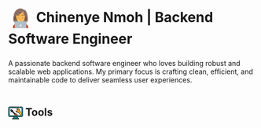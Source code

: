 <h1 style="display: inline-block; margin-bottom: 0px; padding-bottom: 10px;">
    <img src="image-1.png" alt="Image 1" height="50" width="50" style="vertical-align: middle;">
    Chinenye Nmoh | Backend Software Engineer
</h1>

<p>A passionate backend software engineer who loves building robust and scalable web applications. My primary focus is crafting clean, efficient, and maintainable code to deliver seamless user experiences.</p>

<h2 style="display: inline-block; margin-bottom: 0px;">
    <img src="image-2.png" alt="Image 2" height="30" width="30" style="vertical-align: middle;">
    Tools
</h2>

